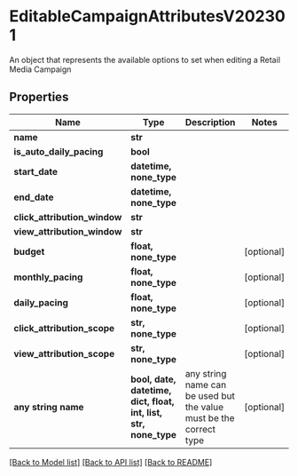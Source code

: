 # EditableCampaignAttributesV202301

An object that represents the available options to set when editing a Retail Media Campaign

## Properties
Name | Type | Description | Notes
------------ | ------------- | ------------- | -------------
**name** | **str** |  | 
**is_auto_daily_pacing** | **bool** |  | 
**start_date** | **datetime, none_type** |  | 
**end_date** | **datetime, none_type** |  | 
**click_attribution_window** | **str** |  | 
**view_attribution_window** | **str** |  | 
**budget** | **float, none_type** |  | [optional] 
**monthly_pacing** | **float, none_type** |  | [optional] 
**daily_pacing** | **float, none_type** |  | [optional] 
**click_attribution_scope** | **str, none_type** |  | [optional] 
**view_attribution_scope** | **str, none_type** |  | [optional] 
**any string name** | **bool, date, datetime, dict, float, int, list, str, none_type** | any string name can be used but the value must be the correct type | [optional]

[[Back to Model list]](../README.md#documentation-for-models) [[Back to API list]](../README.md#documentation-for-api-endpoints) [[Back to README]](../README.md)



